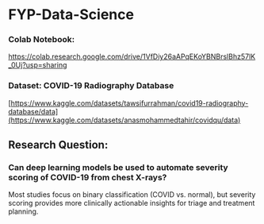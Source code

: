 # FYP-Data-Science

### Colab Notebook: 
https://colab.research.google.com/drive/1VfDiy26aAPqEKoYBNBrslBhz57lK_0Uj?usp=sharing

### Dataset: COVID-19 Radiography Database
[https://www.kaggle.com/datasets/tawsifurrahman/covid19-radiography-database/data](https://www.kaggle.com/datasets/anasmohammedtahir/covidqu/data)

## Research Question: 
### Can deep learning models be used to automate severity scoring of COVID-19 from chest X-rays?
Most studies focus on binary classification (COVID vs. normal), but severity scoring provides more clinically actionable insights for triage and treatment planning.
